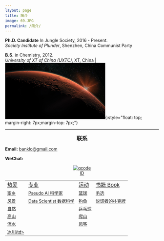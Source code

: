 ```yaml
---
layout: page
title: 简介
image: 69.JPG
permalink: /简介/
---
```




**Ph.D. Candidate** In Jungle Society, 2016 - Present.  
*Society Institute of Plunder*, Shenzhen, China Communist Party



**B.S.** in Chemistry,  2012.  
*University of XT of China (UXTC)*, XT, China | <img src="/img/11.jpg" alt="" heigth="50%" width="65%">{:style="float: top; margin-right: 7px;margin-top: 7px;"}

****

**<font size="4.5"><center>联系</center></font>**

**Email:** banklc@gmail.com

**WeChat:** <center><a href="https://imgchr.com/i/rsXKYD"><img src="https://s3.ax1x.com/2020/12/23/rsXKYD.jpg" alt="qcode" border="0" /><br><center> ID 
  
  

<div>
  <table>
    <tr><td><big>热爱 </big></td><td><big>专业 </small></td><td><big>运动 </big></td><td><big>书籍 Book </big></td></tr>
    <tr><td>家乡</td><td>Pseudo AI 科学家</td><td>篮球</td><td>毛选 </td></tr>
    <tr><td>风景</td><td>Data Scientist 数据科学 </td><td>钓鱼 </td><td>说谎者的扑克牌 </td></tr>
    <tr><td>自然</td><td> </td><td>乒乓球 </td><td> </td></tr>
    <tr><td>高山</td><td> </td><td>爬山 </td><td> </td></tr>
    <tr><td>流水</td><td> </td><td>风筝 </td><td> </td></tr>
    <tr><td>冰川/td><td> </td><td> </td><td> </td></tr>
  </table>
</div>
